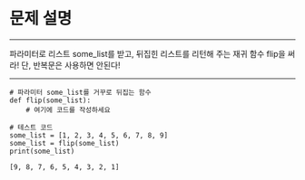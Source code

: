 # 문제 설명
---
파라미터로 리스트 some_list를 받고, 뒤집힌 리스트를 리턴해 주는 재귀 함수 flip을 써라!
단, 반복문은 사용하면 안된다!

---
```
# 파라미터 some_list를 거꾸로 뒤집는 함수
def flip(some_list):
    # 여기에 코드를 작성하세요

# 테스트 코드
some_list = [1, 2, 3, 4, 5, 6, 7, 8, 9]
some_list = flip(some_list)
print(some_list)
```
```
[9, 8, 7, 6, 5, 4, 3, 2, 1]
```